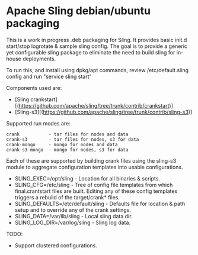Apache Sling debian/ubuntu packaging
====================================

This is a work in progress .deb packaging for Sling.
It provides basic init.d start/stop logrotate & sample sling config. The goal is to provide a generic yet configurable sling package to eliminate the need to build sling for in-house deployments.

To run this, and install using dpkg/apt commands, review /etc/default.sling
config and run
	"service sling start"

Components used are:
* [Sling crankstart][(https://github.com/apache/sling/tree/trunk/contrib/crankstart)]
* [Sling-s3][(https://github.com/apache/sling/tree/trunk/contrib/sling-s3)]

Supported run modes are:

    crank           - tar files for nodes and data
    crank-s3        - tar files for nodes, s3 for data
    crank-mongo     - mongo for nodes and data
    crank-s3-mongo  - mongo for nodes, s3 for data

Each of these are supported by building crank files using the sling-s3 module to aggregate configuration templates into usable configurations.

* SLING_EXEC=/opt/sling - Location for all binaries & scripts.
* SLING_CFG=/etc/sling - Tree of config file templates from which final.crantstart files are built. Editing any of these config templates triggers a rebuild of the target/crank* files.
* SLING_DEFAULTS=/etc/default/sling - Defaults file for location & path setup and to override any of the crank settings.
* SLING_DATA=/var/lib/sling - Local sling data dir.
* SLING_LOG_DIR=/var/log/sling - Sling log data.

TODO:
* Support clustered configurations.


